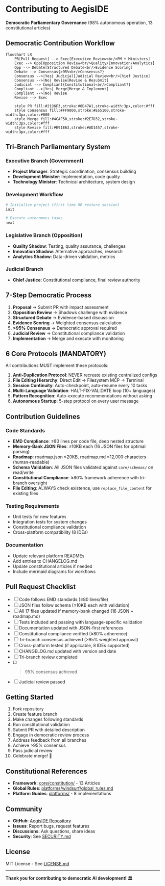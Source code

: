 # Contributing to AegisIDE

**Democratic Parliamentary Governance** (98% autonomous operation, 13 constitutional articles)

## Democratic Contribution Workflow

```mermaid
flowchart LR
    PR[Pull Request] --> Exec[Executive Review<br/>PM + Ministers]
    Exec --> Opp[Opposition Review<br/>Quality/Innovation/Analytics]
    Opp --> Debate[Structured Debate<br/>Evidence Scoring]
    Debate --> Consensus{>95%<br/>Consensus?}
    Consensus -->|Yes| Judicial[Judicial Review<br/>Chief Justice]
    Consensus -->|No| Revise[Revise & Resubmit]
    Judicial --> Compliant{Constitutional<br/>Compliant?}
    Compliant -->|Yes| Merge[Merge & Implement]
    Compliant -->|No| Revise
    Revise --> Exec
    
    style PR fill:#2196F3,stroke:#0D47A1,stroke-width:3px,color:#fff
    style Consensus fill:#FF9800,stroke:#E65100,stroke-width:3px,color:#000
    style Merge fill:#4CAF50,stroke:#2E7D32,stroke-width:3px,color:#fff
    style Revise fill:#E91E63,stroke:#AD1457,stroke-width:3px,color:#fff
```

## Tri-Branch Parliamentary System

### Executive Branch (Government)
- **Project Manager**: Strategic coordination, consensus building
- **Development Minister**: Implementation, code quality
- **Technology Minister**: Technical architecture, system design

### Development Workflow

```bash
# Initialize project (first time OR restore session)
init

# Execute autonomous tasks
next
```

### Legislative Branch (Opposition)
- **Quality Shadow**: Testing, quality assurance, challenges
- **Innovation Shadow**: Alternative approaches, research
- **Analytics Shadow**: Data-driven validation, metrics

### Judicial Branch
- **Chief Justice**: Constitutional compliance, final review authority

## 7-Step Democratic Process

1. **Proposal** → Submit PR with impact assessment
2. **Opposition Review** → Shadows challenge with evidence
3. **Structured Debate** → Evidence-based discussion
4. **Evidence Scoring** → Weighted consensus calculation
5. **>95% Consensus** → Democratic approval required
6. **Judicial Review** → Constitutional compliance validation
7. **Implementation** → Merge and execute with monitoring

## 6 Core Protocols (MANDATORY)

All contributions MUST implement these protocols:

1. **Anti-Duplication Protocol**: NEVER recreate existing centralized configs
2. **File Editing Hierarchy**: Direct Edit → Filesystem MCP → Terminal
3. **Session Continuity**: Auto-checkpoint, auto-resume every 10 tasks
4. **Multi-Language Validation**: HALT-FIX-VALIDATE loop (10+ languages)
5. **Pattern Recognition**: Auto-execute recommendations without asking
6. **Autonomous Startup**: 5-step protocol on every user message

## Contribution Guidelines

### Code Standards
- **EMD Compliance**: ≤80 lines per code file, deep nested structure
- **Memory-Bank JSON Files**: ≤10KB each (16 JSON files for optimal parsing)
- **Roadmap**: roadmap.json ≤20KB, roadmap.md ≤12,000 characters (human-readable)
- **Schema Validation**: All JSON files validated against `core/schemas/` on read/write
- **Constitutional Compliance**: ≥80% framework adherence with tri-branch oversight
- **File Editing**: ALWAYS check existence, use `replace_file_content` for existing files

### Testing Requirements
- Unit tests for new features
- Integration tests for system changes
- Constitutional compliance validation
- Cross-platform compatibility (8 IDEs)

### Documentation
- Update relevant platform READMEs
- Add entries to CHANGELOG.md
- Update constitutional articles if needed
- Include mermaid diagrams for workflows

## Pull Request Checklist

- [ ] Code follows EMD standards (≤80 lines/file)
- [ ] JSON files follow schema (≤10KB each with validation)
- [ ] All 17 files updated if memory-bank changed (16 JSON + roadmap.md)
- [ ] Tests included and passing with language-specific validation
- [ ] Documentation updated with JSON-first references
- [ ] Constitutional compliance verified (≥80% adherence)
- [ ] Tri-branch consensus achieved (>95% weighted approval)
- [ ] Cross-platform tested (if applicable, 8 IDEs supported)
- [ ] CHANGELOG.md updated with version and date
- [ ] Tri-branch review completed
- [ ] >95% consensus achieved
- [ ] Judicial review passed

## Getting Started

1. Fork repository
2. Create feature branch
3. Make changes following standards
4. Run constitutional validation
5. Submit PR with detailed description
6. Engage in democratic review process
7. Address feedback from all branches
8. Achieve >95% consensus
9. Pass judicial review
10. Celebrate merge! 🎉

## Constitutional References

- **Framework**: [core/constitution/](core/constitution/) - 13 Articles
- **Global Rules**: [platforms/windsurf/global_rules.md](platforms/windsurf/global_rules.md)
- **Platform Guides**: [platforms/](platforms/) - 8 implementations

## Community

- **GitHub**: [AegisIDE Repository](https://github.com/Gaurav-Wankhede/AegisIDE)
- **Issues**: Report bugs, request features
- **Discussions**: Ask questions, share ideas
- **Security**: See [SECURITY.md](SECURITY.md)

## License

MIT License - See [LICENSE.md](LICENSE.md)

---

**Thank you for contributing to democratic AI development!** 🏛️
